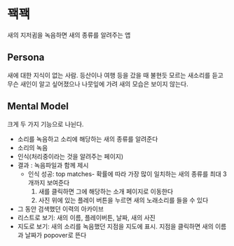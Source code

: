 # 꽥꽥
새의 지저귐을 녹음하면 새의 종류를 알려주는 앱


## Persona
새에 대한 지식이 없는 사람. 등산이나 여행 등을 갔을 때 불현듯 모르는 새소리를 듣고 무슨 새인이 알고 싶어졌으나 나뭇잎에 가려 새의 모습은 보이지 않는다. 

## Mental Model
크게 두 가지 기능으로 나뉜다. 

* 소리를 녹음하고 소리에 해당하는 새의 종류를 알려준다
 * 소리의 녹음
 * 인식(처리중이라는 것을 알려주는 페이지)
 * 결과 : 녹음파일과 함께 제시
     * 인식 성공: top matches- 확률에 따라 가장 많이 일치하는 새의 종류를 최대 3개까지 보여준다
         1. 새를 클릭하면 그에 해당하는 소개 페이지로 이동한다
         2. 사진 위에 있는 플레이 버튼을 누르면 새의 노래소리를 들을 수 있다
* 그 동안 검색했던 이력의 아카이브
 * 리스트로 보기: 새의 이름, 플레이버튼, 날짜, 새의 사진
 * 지도로 보기: 새의 소리를 녹음했던 지점을 지도에 표시. 지점을 클릭하면 새의 이름과 날짜가 popover로 뜬다